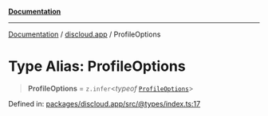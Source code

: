 [**Documentation**](../../README.md)

***

[Documentation](../../packages.md) / [discloud.app](../README.md) / ProfileOptions

# Type Alias: ProfileOptions

> **ProfileOptions** = `z.infer`\<*typeof* [`ProfileOptions`](../variables/ProfileOptions.md)\>

Defined in: [packages/discloud.app/src/@types/index.ts:17](https://github.com/discloud/discloud.app/blob/5b4e3fe9c701f0b4f5ffa4246f463403d1e47fa1/packages/discloud.app/src/@types/index.ts#L17)
